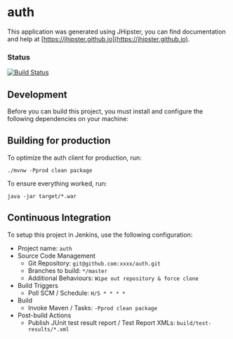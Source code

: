 # auth

This application was generated using JHipster, you can find documentation and help at [https://jhipster.github.io](https://jhipster.github.io).

### Status

[![Build Status](https://travis-ci.org/babkamen/spring-estore.png)](https://travis-ci.org/babkamen/auth-server)

## Development

Before you can build this project, you must install and configure the following dependencies on your machine:


## Building for production

To optimize the auth client for production, run:

    ./mvnw -Pprod clean package

To ensure everything worked, run:

    java -jar target/*.war

## Continuous Integration

To setup this project in Jenkins, use the following configuration:

* Project name: `auth`
* Source Code Management
    * Git Repository: `git@github.com:xxxx/auth.git`
    * Branches to build: `*/master`
    * Additional Behaviours: `Wipe out repository & force clone`
* Build Triggers
    * Poll SCM / Schedule: `H/5 * * * *`
* Build
    * Invoke Maven / Tasks: `-Pprod clean package`
* Post-build Actions
    * Publish JUnit test result report / Test Report XMLs: `build/test-results/*.xml`

[JHipster]: https://jhipster.github.io/
